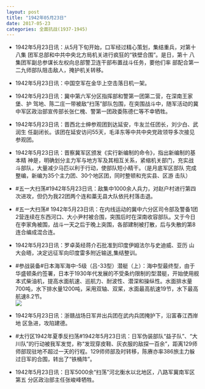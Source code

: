 ```yaml
---
layout: post
title: "1942年05月23日"
date: 2017-05-23
categories: 全面抗战(1937-1945)
---
```


<meta name="referrer" content="no-referrer" />

- 1942年5月23日讯：从5月下旬开始，口军经过精心策划，集结重兵，对第十八集 团军总部和中共中央北方局机关进行疯狂的“铁壁合围”。是日，第十 八集团军副总参谋长左权向总部警卫连干部布置战斗任务，要他们率 部配合第一二九师部队阻击敌人，掩护机关转移。 

- 1942年5月23日讯：中国空军在金华上空击落日机一架。 

- 1942年5月23日讯：冀中第六军分区指挥部和警第一团第二营，在深南王家堡、护 驾地、陈二庄一带被敌“扫荡”部队包围，在突围战斗中，随军活动的冀 中军区政治部宣传部长张仁槐、警第一团政委陈德仁等不幸牺牲。 

- 1942年5月23日讯：晋西北士绅参观团到达延安，牛友兰任团长，刘少白、武润生 任副闭长。该团在延安访问55天，毛泽东等中共中央党政领导多次接见参观团。 

- 1942年5月23日讯：晋察冀军区颁发《实行新编制的命令》，指出新编制的基本精 神是，明确划分主力军与地方军及其相互关系，紧缩机关部门，充实战 斗部队，大量减少马匹以利于行动，使部队短小精干。（是月底军区部队 完成整编，新编为35个主力团、30个地区团，同时整顿和充实县、区游 击队） 

- #五一大扫荡#1942年5月23日讯：敌集中1000余人兵力，对赵户村进行第四次进攻，但仍为我22团两个连和藁无县大队依托村落击退。 

- #五一大扫荡# 1942年5月23日讯：在内线运动的冀中六分区司令部及警备1团2营连续在东西河口、大小尹村被合围，突围后时在深南收容部队。又于今日在李家角被围，战斗一天之后于晚上突围，各部建制被打散，后与失散的第8连合编成混合连。 

- 1942年5月23日讯：罗卓英经蒋介石批准到印度伊姆法尔与史迪威、亚历 山大会晤，决定远征军向印度雷多附近输送,集结整训。 

- #参战装备#日本海军海中-5级（吕-33型）潜艇（上）：海中型最终型，由于华盛顿条约签署，日本于1930年代发展的不受条约限制的型潜艇，开始使用舰本式柴油机，提高水面航速、巡航力、耐波性、潜深和操纵性。水面排水量700吨，水下排水量1200吨，采用双轴、双桨，水面最高航速19节，水下最高航速8.2节。 <br/><img src="https://wx3.sinaimg.cn/large/aca367d8ly1ffv2detxbqj20dc07yaat.jpg" />

- 1942年5月23日讯：浙赣战场日军井出兵团在武内兵团掩护下，沿富春江西岸地 区急进，攻陷建德。 

- #太行区1942年夏季反扫荡#1942年5月23日讯：日军伪装部队“益子队”、“大川队”的行动被我军发觉，称“发现穿皮鞋、灰衣服的敌探一百余”，距离129师师部现驻地不超过一天的行程。129师师部及时转移，陈赓亦率386旅主力躲过日军的合围，转出了“铁桶阵”。 

- 1942年5月23日讯：日军5000余“扫荡”河北衡水以北地区，八路军冀南军区第五 分区政治部主任张峻峰牺牲。 

